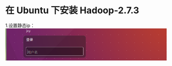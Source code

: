 ﻿# 在 Ubuntu 下安装 Hadoop-2.7.3

  1.设置静态ip：
    ![图片](https://github.com/Hiooary/hadoop_3.io/blob/master/images/one.png)

